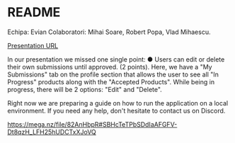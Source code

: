 # README

Echipa: Evian
Colaboratori: Mihai Soare, Robert Popa, Vlad Mihaescu.

[Presentation URL](https://mega.nz/file/siphUaBC#L0WIE9C718fV78UV5D1QzJ9ZOVMSruCrEPzMw9GQpeA)

In our presentation we missed one single point: 	● Users can edit or delete their own submissions until approved. (2 points).
Here, we have a "My Submissions" tab on the profile section that allows the user to see all "In Progress" products along with the "Accepted Products". While being in progress, there will be 2 options: "Edit" and "Delete".

Right now we are preparing a guide on how to run the application on a local environment. If you need any help, don't hesitate to contact us on Discord.

https://mega.nz/file/82AnHbpR#SBHcTeTPbSDdIaAFGFV-Dt8qzH_LFH25hUDCTxXJoVQ
